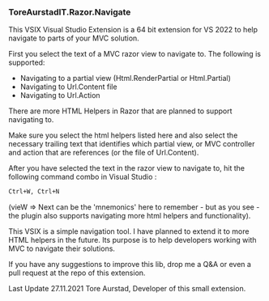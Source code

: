 ﻿### ToreAurstadIT.Razor.Navigate

This VSIX Visual Studio Extension is a 64 bit extension for VS 2022 to help navigate to
parts of your MVC solution.

First you select the text of a MVC razor view to navigate to. The following is supported:

* Navigating to a partial view (Html.RenderPartial or Html.Partial)
* Navigating to Url.Content file
* Navigating to Url.Action

There are more HTML Helpers in Razor that are planned to support navigating to.

Make sure you select the html helpers listed here and also select the necessary
trailing text that identifies which partial view, or MVC controller and action
that are references (or the file of Url.Content).

After you have selected the text in the razor view to navigate to, hit the following
command combo in Visual Studio : 

```bash
Ctrl+W, Ctrl+N
```

(vieW => Next can be the 'mnemonics' here to remember - but as you see - the plugin
also supports navigating more html helpers and functionality).

This VSIX is a simple navigation tool. I have planned to extend it to more HTML 
helpers in the future. Its purpose is to help developers working with MVC to navigate
their solutions.

If you have any suggestions to improve this lib, drop me a Q&A or even a pull request at 
the repo of this extension.

Last Update 27.11.2021 
Tore Aurstad, Developer of this small extension.